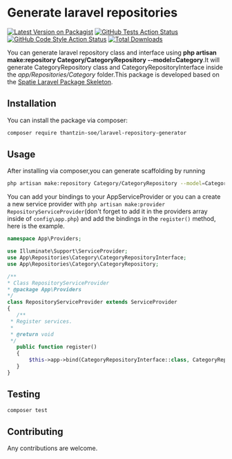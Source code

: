 # Generate laravel repositories

[![Latest Version on Packagist](https://img.shields.io/packagist/v/thantzin-soe/laravel-repository-generator.svg?style=flat-square)](https://packagist.org/packages/thantzin-soe/laravel-repository-generator)
[![GitHub Tests Action Status](https://img.shields.io/github/actions/workflow/status/thantzin-soe/laravel-repository-generator/run-tests.yml?branch=main&label=tests&style=flat-square)](https://github.com/thantzin-soe/laravel-repository-generator/actions?query=workflow%3Arun-tests+branch%3Amain)
[![GitHub Code Style Action Status](https://img.shields.io/github/actions/workflow/status/thantzin-soe/laravel-repository-generator/fix-php-code-style-issues.yml?branch=main&label=code%20style&style=flat-square)](https://github.com/thantzin-soe/laravel-repository-generator/actions?query=workflow%3A"Fix+PHP+code+style+issues"+branch%3Amain)
[![Total Downloads](https://img.shields.io/packagist/dt/thantzin-soe/laravel-repository-generator.svg?style=flat-square)](https://packagist.org/packages/thantzin-soe/laravel-repository-generator)

You can generate laravel repository class and interface using **php artisan make:repository Category/CategoryRepository --model=Category**.It will generate CategoryRepository class and CategoryRepositoryInterface inside the *app/Repositories/Category* folder.This package is developed based on the [Spatie Laravel Package Skeleton](https://github.com/spatie/package-skeleton-laravel).


## Installation

You can install the package via composer:

```bash
composer require thantzin-soe/laravel-repository-generator
```

## Usage

After installing via composer,you can generate scaffolding by running
```bash
php artisan make:repository Category/CategoryRepository --model=Category
```

You can add your bindings to your AppServiceProvider or you can a create a new service provider with `php artisan make:provider RepositoryServiceProvider`(don't forget to add it in the providers array inside of `config\app.php`) and add the bindings in the `register()` method, here is the example.

```php
namespace App\Providers; 

use Illuminate\Support\ServiceProvider;
use App\Repositories\Category\CategoryRepositoryInterface;
use App\Repositories\Category\CategoryRepository;

/** 
* Class RepositoryServiceProvider 
* @package App\Providers 
*/ 
class RepositoryServiceProvider extends ServiceProvider 
{ 
   /** 
 * Register services. 
 * 
 * @return void 
 */ 
   public function register() 
   { 
       $this->app->bind(CategoryRepositoryInterface::class, CategoryRepository::class);
   }
}
```

## Testing

```bash
composer test
```

## Contributing

Any contributions are welcome.



